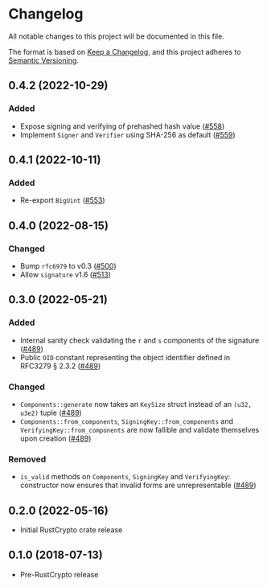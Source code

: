 # Changelog
All notable changes to this project will be documented in this file.

The format is based on [Keep a Changelog](https://keepachangelog.com/en/1.0.0/),
and this project adheres to [Semantic Versioning](https://semver.org/spec/v2.0.0.html).

## 0.4.2 (2022-10-29)
### Added
- Expose signing and verifying of prehashed hash value ([#558])
- Implement `Signer` and `Verifier` using SHA-256 as default ([#559])

[#558]: https://github.com/RustCrypto/signatures/pull/558
[#559]: https://github.com/RustCrypto/signatures/pull/559

## 0.4.1 (2022-10-11)
### Added
- Re-export `BigUint` ([#553])

[#553]: https://github.com/RustCrypto/signatures/pull/553

## 0.4.0 (2022-08-15)
### Changed
- Bump `rfc6979` to v0.3 ([#500])
- Allow `signature` v1.6 ([#513])

[#500]: https://github.com/RustCrypto/signatures/pull/500
[#513]: https://github.com/RustCrypto/signatures/pull/513

## 0.3.0 (2022-05-21)
### Added
- Internal sanity check validating the `r` and `s` components of the signature ([#489])
- Public `OID` constant representing the object identifier defined in RFC3279 § 2.3.2 ([#489]) 

### Changed
- `Components::generate` now takes an `KeySize` struct instead of an `(u32, u3e2)` tuple ([#489])
- `Components::from_components`, `SigningKey::from_components` and `VerifyingKey::from_components`
  are now fallible and validate themselves upon creation ([#489])

### Removed
- `is_valid` methods on `Components`, `SigningKey` and `VerifyingKey`: constructor now ensures that
  invalid forms are unrepresentable ([#489])

[#489]: https://github.com/RustCrypto/signatures/pull/489

## 0.2.0 (2022-05-16)
- Initial RustCrypto crate release

## 0.1.0 (2018-07-13)
- Pre-RustCrypto release
